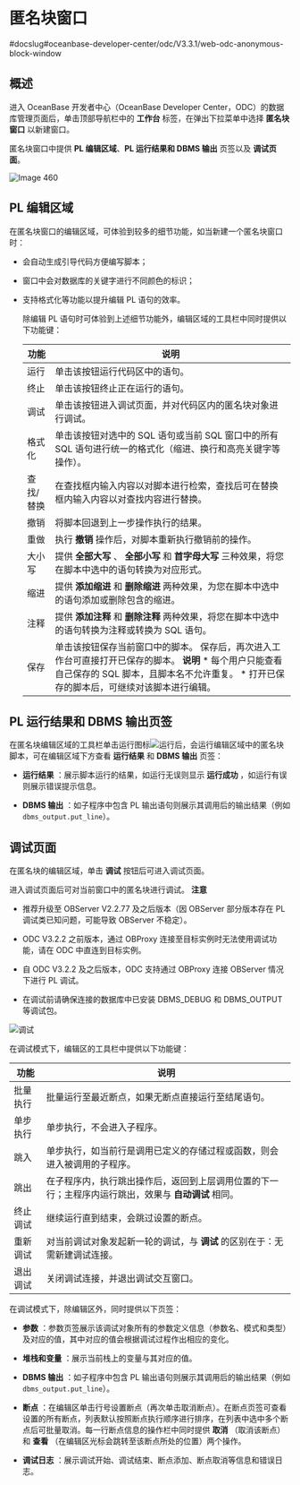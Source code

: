匿名块窗口 
==========================
#docslug#oceanbase-developer-center/odc/V3.3.1/web-odc-anonymous-block-window


概述 
-----------------------

进入 OceanBase 开发者中心（OceanBase Developer Center，ODC）的数据库管理页面后，单击顶部导航栏中的 **工作台** 标签，在弹出下拉菜单中选择 **匿名块窗口** 以新建窗口。

匿名块窗口中提供 **PL 编辑区域**、**PL 运行结果和 DBMS 输出** 页签以及 **调试页面**。

![Image 460](https://help-static-aliyun-doc.aliyuncs.com/assets/img/zh-CN/7838838161/p263569.png)

PL 编辑区域 
----------------------------

在匿名块窗口的编辑区域，可体验到较多的细节功能，如当新建一个匿名块窗口时：

* 会自动生成引导代码方便编写脚本；

  

* 窗口中会对数据库的关键字进行不同颜色的标识；

  

* 支持格式化等功能以提升编辑 PL 语句的效率。

  除编辑 PL 语句时可体验到上述细节功能外，编辑区域的工具栏中同时提供以下功能键：
  

  |  功能   |                                                                                                                         说明                                                                                                                          |
  |-------|-----------------------------------------------------------------------------------------------------------------------------------------------------------------------------------------------------------------------------------------------------|
  | 运行    | 单击该按钮运行代码区中的语句。                                                                                                                                                                                                                                     |
  | 终止    | 单击该按钮终止正在运行的语句。                                                                                                                                                                                                                                     |
  | 调试    | 单击该按钮进入调试页面，并对代码区内的匿名块对象进行调试。                                                                                                                                                                                                                       |
  | 格式化   | 单击该按钮对选中的 SQL 语句或当前 SQL 窗口中的所有 SQL 语句进行统一的格式化（缩进、换行和高亮关键字等操作）。                                                                                                                                                                                      |
  | 查找/替换 | 在查找框内输入内容以对脚本进行检索，查找后可在替换框内输入内容以对查找内容进行替换。                                                                                                                                                                                                          |
  | 撤销    | 将脚本回退到上一步操作执行的结果。                                                                                                                                                                                                                                   |
  | 重做    | 执行 **撤销** 操作后，对脚本重新执行撤销前的操作。                                                                                                                                                                                                                        |
  | 大小写   | 提供 **全部大写** 、 **全部小写** 和 **首字母大写** 三种效果，将您在脚本中选中的语句转换为对应形式。                                                                                                                                                                                         |
  | 缩进    | 提供 **添加缩进** 和 **删除缩进** 两种效果，为您在脚本中选中的语句添加或删除包含的缩进。                                                                                                                                                                                                  |
  | 注释    | 提供 **添加注释** 和 **删除注释** 两种效果，将您在脚本中选中的语句转换为注释或转换为 SQL 语句。                                                                                                                                                                                            |
  | 保存    | 单击该按钮保存当前窗口中的脚本。 保存后，再次进入工作台可直接打开已保存的脚本。 **说明**  * 每个用户只能查看自己保存的 SQL 脚本，且脚本名不允许重复。   * 打开已保存的脚本后，可继续对该脚本进行编辑。    |

  




PL 运行结果和 DBMS 输出页签 
---------------------------------------

在匿名块编辑区域的工具栏单击运行图标![运行](https://help-static-aliyun-doc.aliyuncs.com/assets/img/zh-CN/9861058361/p361443.jpg)后，会运行编辑区域中的匿名块脚本，可在编辑区域下方查看 **运行结果** 和 **DBMS 输出** 页签：

* **运行结果** ：展示脚本运行的结果，如运行无误则显示 **运行成功** ，如运行有误则展示错误提示信息。

* **DBMS 输出** ：如子程序中包含 PL 输出语句则展示其调用后的输出结果（例如 `dbms_output.put_line`）。




调试页面 
-------------------------

在匿名块的编辑区域，单击 **调试** 按钮后可进入调试页面。

进入调试页面后可对当前窗口中的匿名块进行调试。
**注意**



* 推荐升级至 OBServer V2.2.77 及之后版本（因 OBServer 部分版本存在 PL 调试类已知问题，可能导致 OBServer 不稳定）。

  

* ODC V3.2.2 之前版本，通过 OBProxy 连接至目标实例时无法使用调试功能，请在 ODC 中直连到目标实例。

  

* 自 ODC V3.2.2 及之后版本，ODC 支持通过 OBProxy 连接 OBServer 情况下进行 PL 调试。

  

* 在调试前请确保连接的数据库中已安装 DBMS_DEBUG 和 DBMS_OUTPUT 等调试包。

  




![调试](https://help-static-aliyun-doc.aliyuncs.com/assets/img/zh-CN/1136530161/p203467.png)

在调试模式下，编辑区的工具栏中提供以下功能键：


|  功能  |                          说明                           |
|------|-------------------------------------------------------|
| 批量执行 | 批量运行至最近断点，如果无断点直接运行至结尾语句。                             |
| 单步执行 | 单步执行，不会进入子程序。                                         |
| 跳入   | 单步执行，如当前行是调用已定义的存储过程或函数，则会进入被调用的子程序。                  |
| 跳出   | 在子程序内，执行跳出操作后，返回到上层调用位置的下一行；主程序内运行跳出，效果与 **自动调试** 相同。 |
| 终止调试 | 继续运行直到结束，会跳过设置的断点。                                    |
| 重新调试 | 对当前调试对象发起新一轮的调试，与 **调试** 的区别在于：无需新建调试连接。              |
| 退出调试 | 关闭调试连接，并退出调试交互窗口。                                     |



在调试模式下，除编辑区外，同时提供以下页签：

* **参数** ：参数页签展示该调试对象所有的参数定义信息（参数名、模式和类型）及对应的值，其中对应的值会根据调试过程作出相应的变化。

* **堆栈和变量** ：展示当前栈上的变量与其对应的值。

* **DBMS 输出** ：如子程序中包含 PL 输出语句则展示其调用后的输出结果（例如 `dbms_output.put_line`）。

* **断点** ：在编辑区单击行号设置断点（再次单击取消断点）。在断点页签可查看设置的所有断点，列表默认按照断点执行顺序进行排序，在列表中选中多个断点后可批量取消。每一行断点信息的操作栏中同时提供 **取消** （取消该断点）和 **查看** （在编辑区光标会跳转至该断点所处的位置）两个操作。

* **调试日志** ：展示调试开始、调试结束、断点添加、断点取消等信息和错误日志。



